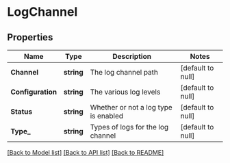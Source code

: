 # LogChannel

## Properties
Name | Type | Description | Notes
------------ | ------------- | ------------- | -------------
**Channel** | **string** | The log channel path | [default to null]
**Configuration** | **string** | The various log levels | [default to null]
**Status** | **string** | Whether or not a log type is enabled | [default to null]
**Type_** | **string** | Types of logs for the log channel | [default to null]

[[Back to Model list]](../README.md#documentation-for-models) [[Back to API list]](../README.md#documentation-for-api-endpoints) [[Back to README]](../README.md)


